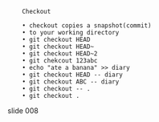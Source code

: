         Checkout

        • checkout copies a snapshot(commit)
        • to your working directory
        • git checkout HEAD
        • git checkout HEAD~
        • git checkout HEAD~2
        • git chekcout 123abc
        • echo "ate a banana" >> diary
        • git checkout HEAD -- diary
        • git checkout ABC -- diary
        • git checkout -- .
        • git checkout .

















































































slide 008

